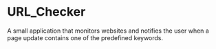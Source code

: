 # URL_Checker

A small application that monitors websites and notifies the user when a page update contains one of the predefined keywords.
